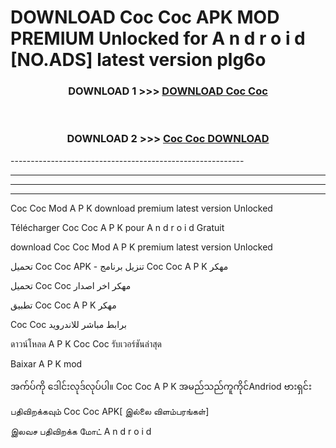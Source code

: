 # DOWNLOAD Coc Coc  APK MOD PREMIUM Unlocked for A n d r o i d [NO.ADS] latest version plg6o 



<div align="center">

<h3>DOWNLOAD 1 >>> <a href="https://getmod2.web.app/?judul=Coc Coc ">DOWNLOAD Coc Coc </a></h3><br>

<h3>DOWNLOAD 2 >>> <a href="https://getmod2.web.app/?judul=Coc Coc ">Coc Coc  DOWNLOAD </a></h3>

</div>
----------------------------------------------------------

----------------------------------------------------------

----------------------------------------------------------

----------------------------------------------------------

Coc Coc  Mod A P K download premium latest version Unlocked

Télécharger Coc Coc  A P K pour A n d r o i d Gratuit

download Coc Coc  Mod A P K premium latest version Unlocked

تحميل Coc Coc  APK - تنزيل برنامج Coc Coc  A P K مهكر

تحميل Coc Coc  مهكر اخر اصدار

تطبيق Coc Coc  A P K مهكر

Coc Coc  برابط مباشر للاندرويد

ดาวน์โหลด A P K Coc Coc  รับเวอร์ชันล่าสุด

Baixar A P K mod

အက်ပ်ကို ဒေါင်းလုဒ်လုပ်ပါ။ Coc Coc  A P K အမည်သည်ကူကိုင်Andriod ဗားရှင်း

பதிவிறக்கவும் Coc Coc  APK[ இல்லை விளம்பரங்கள்] 
 
இலவச பதிவிறக்க மோட் A n d r o i d



